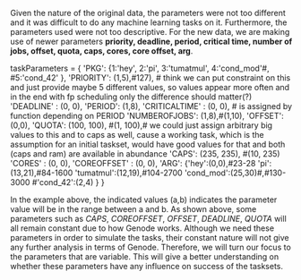 Given the nature of the original data, the parameters were not too different and it was difficult to do any machine learning tasks on it. Furthermore, the parameters used were not too descriptive. For the new data, we are making use of newer parameters **priority, deadline, period, critical time, number of jobs, offset, quota, caps, cores, core offset, arg**.

taskParameters = {	'PKG':
						{1:'hey',
						 2:'pi',
						 3:'tumatmul',
						 4:'cond_mod'#,
						 #5:'cond_42'
						},
				'PRIORITY': (1,5),#127), # think we can put constraint on this and just provide maybe 5 different values, so values appear more often and in the end with fp scheduling only the difference should matter(?)
				'DEADLINE' : (0, 0),
				'PERIOD': (1,8),
				'CRITICALTIME' : (0, 0), # is assigned by function depending on PERIOD
				'NUMBEROFJOBS': (1,8),#(1,10),
				'OFFSET': (0,0),
				'QUOTA': (100, 100), #(1, 100),# we could just assign arbitrary big values to this and to caps as well, cause a working task, which is the assumption for an initial taskset, would have good values for that and both (caps and ram) are available in abundance 
				'CAPS': (235, 235), #(10, 235)
				'CORES' : (0, 0),
				'COREOFFSET' : (0, 0),
				'ARG':
						{'hey':(0,0),#23-28
						'pi':(13,21),#84-1600
						'tumatmul':(12,19),#104-2700
						'cond_mod':(25,30)#,#130-3000
						#'cond_42':(2,4)
						}
				}


In the example above, the indicated values (a,b) indicates the parameter value will be in the range between a and b. As shown above, some parameters such as *CAPS*, *COREOFFSET*, *OFFSET*, *DEADLINE*, *QUOTA* will all remain constant due to how Genode works. Although we need these parameters in order to simulate the tasks, their constant nature will not give any further analysis in terms of Genode. Therefore, we will turn our focus to the parameters that are variable. This will give a better understanding on whether these parameters have any influence on success of the tasksets. 


